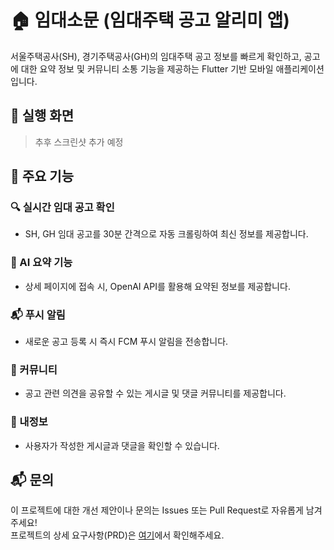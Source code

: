 # 🏠 임대소문 (임대주택 공고 알리미 앱)

서울주택공사(SH), 경기주택공사(GH)의 임대주택 공고 정보를 빠르게 확인하고, 공고에 대한 요약 정보 및 커뮤니티 소통 기능을 제공하는 Flutter 기반 모바일 애플리케이션입니다.

## 📸 실행 화면

> 추후 스크린샷 추가 예정

<!-- * ![홈 화면](image_home_placeholder)
* ![공고 상세](image_detail_placeholder)
* ![AI 요약 결과](image_summary_placeholder)
* ![커뮤니티 화면](image_community_placeholder)
* ![내정보 화면](image_profile_placeholder) -->

## 🚀 주요 기능

### 🔍 실시간 임대 공고 확인

* SH, GH 임대 공고를 30분 간격으로 자동 크롤링하여 최신 정보를 제공합니다.

### 🧠 AI 요약 기능

* 상세 페이지에 접속 시, OpenAI API를 활용해 요약된 정보를 제공합니다.

### 📬 푸시 알림

* 새로운 공고 등록 시 즉시 FCM 푸시 알림을 전송합니다.

### 💬 커뮤니티

* 공고 관련 의견을 공유할 수 있는 게시글 및 댓글 커뮤니티를 제공합니다.

### 🙋 내정보

* 사용자가 작성한 게시글과 댓글을 확인할 수 있습니다.

## 📬 문의

이 프로젝트에 대한 개선 제안이나 문의는 Issues 또는 Pull Request로 자유롭게 남겨주세요!  
프로젝트의 상세 요구사항(PRD)은 [여기](https://github.com/gijang-jmj/imdaesomun/blob/main/PRD.md)에서 확인해주세요.
